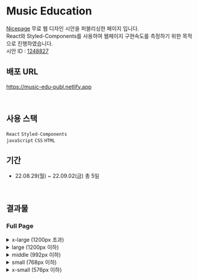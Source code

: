 # Music Education
[Nicepage](https://nicepage.com/) 무료 웹 디자인 시안을 퍼블리싱한 페이지 입니다. <br/>
React와 Styled-Components를 사용하여 웹페이지 구현속도를 측정하기 위한 목적으로 진행하였습니다. <br/>
시안 ID : [1248827](https://nicepage.com/html-templates?term=1248827) <br/>

## 배포 URL
https://music-edu-publ.netlify.app

<br/>

## 사용 스택
`React` `Styled-Components` <br/>
`javaScript` `CSS` `HTML`

## 기간
* 22.08.29(월) ~ 22.09.02(금) 총 5일
<br/>

## 결과물
### Full Page

<details>
  <summary>x-large (1200px 초과)</summary>
  <div markdown="1">
    <img alt='full-page-x-large' src='https://user-images.githubusercontent.com/78804014/193193866-e2e718ce-23fd-498e-bf27-108abfd6b35b.png'/>
  </div>
</details>

<details>
  <summary>large (1200px 이하)</summary>
  <div markdown="1">
    <img alt='full-page-large' src='https://user-images.githubusercontent.com/78804014/193193878-2b053fd7-a996-406a-b6cd-778524f057b9.png'/>
  </div>
</details>

<details>
  <summary>middle (992px 이하)</summary>
  <div markdown="1">
    <img alt='full-page-middle' src='https://user-images.githubusercontent.com/78804014/193193886-e797d87d-49ea-4cbf-8e15-d69db3dfd729.png'/>
  </div>
</details>

<details>
  <summary>small (768px 이하)</summary>
  <div markdown="1">
    <img alt='full-page-small' src='https://user-images.githubusercontent.com/78804014/193193890-3159276a-f0af-49ff-95ea-89f0dcfc3ce6.png'/>
  </div>
</details>

<details>
  <summary>x-small (576px 이하)</summary>
  <div markdown="1">
    <img alt='full-page-x-small' src='https://user-images.githubusercontent.com/78804014/193193893-4bcc480b-1d12-425f-a3d4-7468de41de95.png'/>
  </div>
</details>
